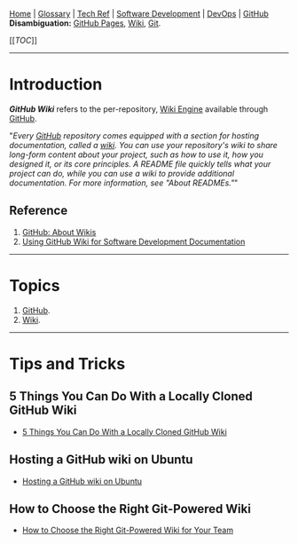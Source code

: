 [Home](/Slalom-LLC/Slalom-Consulting) | [Glossary](/Glossary) | [Tech Ref](/Tech-Ref) | [Software Development](/Tech-Ref/Software-Development) | [DevOps](/Tech-Ref/Software-Development/DevOps-\(Development-and-IT-Operations\)) | [GitHub](/Tech-Ref/Software-Development/DevOps-\(Development-and-IT-Operations\)/GitHub)
**Disambiguation:** [GitHub Pages](/Tech-Ref/Software-Development/DevOps-\(Development-and-IT-Operations\)/GitHub/GitHub-Pages), [Wiki](/Tech-Ref/Wiki), [Git](/Tech-Ref/Software-Development/DevOps-\(Development-and-IT-Operations\)/Git).

[[_TOC_]]

---
# Introduction
***GitHub Wiki*** refers to the per-repository, [Wiki Engine](/Tech-Ref/Wiki) available through [GitHub](/Tech-Ref/Software-Development/DevOps-\(Development-and-IT-Operations\)/GitHub).

"_Every [GitHub](/Tech-Ref/Software-Development/DevOps-\(Development-and-IT-Operations\)/GitHub) repository comes equipped with a section for hosting documentation, called a [wiki](/Tech-Ref/Wiki). You can use your repository's wiki to share long-form content about your project, such as how to use it, how you designed it, or its core principles. A README file quickly tells what your project can do, while you can use a wiki to provide additional documentation. For more information, see "About READMEs."_"

## Reference
1. [GitHub: About Wikis](https://docs.github.com/en/communities/documenting-your-project-with-wikis/about-wikis)
1. [Using GitHub Wiki for Software Development Documentation](https://sparkbox.com/foundry/github_wiki_tutorial_for_technical_wiki_documentation)

---
# Topics
1. [GitHub](/Tech-Ref/Software-Development/DevOps-\(Development-and-IT-Operations\)/GitHub).
1. [Wiki](/Tech-Ref/Wiki).

---
# Tips and Tricks

## 5 Things You Can Do With a Locally Cloned GitHub Wiki 
- [5 Things You Can Do With a Locally Cloned GitHub Wiki](https://grantwinney.com/5-things-you-can-do-with-a-locally-cloned-github-wiki/)

## Hosting a GitHub wiki on Ubuntu
- [Hosting a GitHub wiki on Ubuntu](https://grantwinney.com/hosting-a-github-wiki-remotely-on-ubuntu/)

## How to Choose the Right Git-Powered Wiki
- [How to Choose the Right Git-Powered Wiki for Your Team](https://www.perforce.com/blog/vcs/how-choose-right-git-powered-wiki-your-team)
